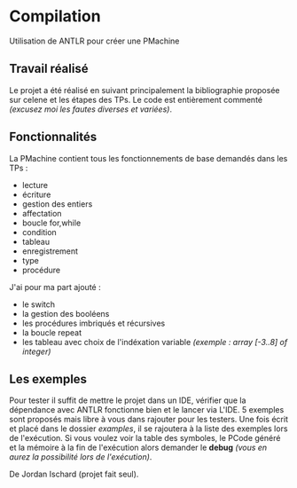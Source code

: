 # Compilation
Utilisation de ANTLR pour créer une PMachine

## Travail réalisé

Le projet a été réalisé en suivant principalement la bibliographie proposée sur celene et les étapes des TPs. 
Le code est entièrement commenté *(excusez moi les fautes diverses et variées)*.

## Fonctionnalités

La PMachine contient tous les fonctionnements de base demandés dans les TPs :
- lecture 
- écriture
- gestion des entiers
- affectation
- boucle for,while
- condition
- tableau
- enregistrement
- type
- procédure

J'ai pour ma part ajouté :
- le switch
- la gestion des booléens
- les procédures imbriqués et récursives
- la boucle repeat
- les tableau avec choix de l'indéxation variable *(exemple : array [-3..8] of integer)*

## Les exemples

Pour tester il suffit de mettre le projet dans un IDE, vérifier que la dépendance avec ANTLR fonctionne bien 
et le lancer via L'IDE. 5 exemples sont proposés mais libre à vous dans rajouter pour les testers. Une fois écrit 
et placé dans le dossier *examples*, il se rajoutera à la liste des exemples lors de l'exécution.
Si vous voulez voir la table des symboles, le PCode généré et la mémoire à la fin de l'exécution alors demander
le **debug** *(vous en aurez la possibilité lors de l'exécution)*.

De Jordan Ischard (projet fait seul).